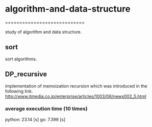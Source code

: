 # algorithm-and-data-structure
============================

study of algorithm and data structure.

## sort
sort algorithms.

## DP_recursive
implementation of memoization recursion which was introduced in the following link.
http://www.itmedia.co.jp/enterprise/articles/1003/06/news002_5.html

### average execution time (10 times)
python:		23.14 [s]
go:			7.398 [s]